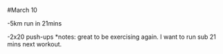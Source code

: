 #March 10

-5km run in 21mins 

-2x20 push-ups
*notes: great to be exercising again. I want to run sub 21 mins next workout.  
